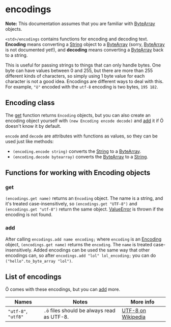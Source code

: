 # encodings

**Note:** This documentation assumes that you are familiar with [ByteArray]
objects.

`<std>/encodings` contains functions for encoding and decoding text.
**Encoding** means converting a [String] object to a [ByteArray] (sorry,
[ByteArray] is not documented yet!), and **decoding** means converting a
[ByteArray] back to a string.

This is useful for passing strings to things that can only handle bytes. One
byte can have values between 0 and 255, but there are more than 255 different
kinds of characters, so simply using 1 byte value for each character is not a
good idea. Encodings are different ways to deal with this. For example, `"ö"`
encoded with the `utf-8` encoding is two bytes, `195 182`.


## Encoding class

The [get](#get) function returns `Encoding` objects, but you can also create an
encoding object yourself with `(new Encoding encode decode)` and [add](#add) it
if Ö doesn't know it by default.

`encode` and `decode` are attributes with functions as values, so they can be
used just like methods:
- `(encoding.encode string)` converts the [String] to a [ByteArray].
- `(encoding.decode bytearray)` converts the [ByteArray] to a [String].


## Functions for working with Encoding objects

### get

`(encodings.get name)` returns an `Encoding` object. The name is a string, and
it's treated case-insensitively, so `(encodings.get "UTF-8")` and
`(encodings.get "utf-8")` return the same object. [ValueError] is thrown if the
encoding is not found.

### add

After calling `encodings.add name encoding;` where `encoding` is an
[Encoding](#encoding-class) object, `(encodings.get name)` returns the
`encoding`. The `name` is treated case-insensitively. Added encodings can be
used the same way that other encodings can, so after
`encodings.add "lol" lol_encoding;` you can do `("hello".to_byte_array "lol")`.


## List of encodings

Ö comes with these encodings, but you can [add](#add) more.

| Names                 | Notes                                         | More info             |
| --------------------- | --------------------------------------------- | --------------------- |
| `"utf-8"`, `"utf8"`   | `.ö` files should be always read as UTF-8.    | [UTF-8 on Wikipedia]  |

[UTF-8 on Wikipedia]: https://en.wikipedia.org/wiki/UTF-8


[ValueError]: ../errors.md
[String]: ../builtins.md#string
[ByteArray]: ../builtins.md#bytearray

